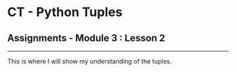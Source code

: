 # CT - Python Tuples

## Assignments - Module 3 : Lesson 2

---

This is where I will show my understanding of the tuples.